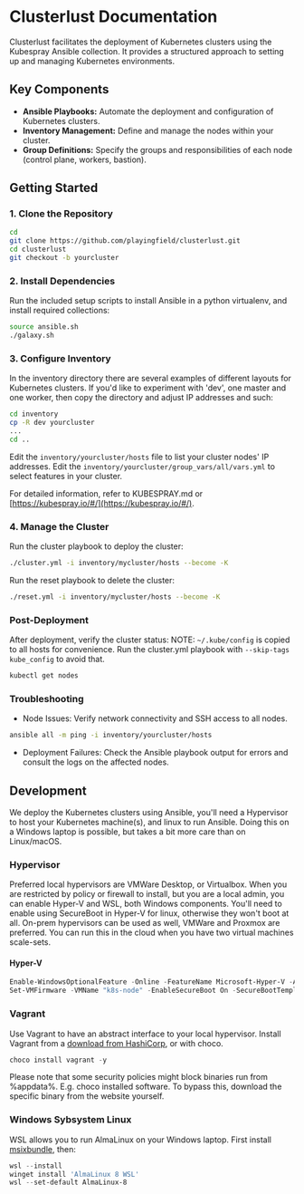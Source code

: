 # Clusterlust Documentation

Clusterlust facilitates the deployment of Kubernetes clusters using the Kubespray Ansible collection. It provides a structured approach to setting up and managing Kubernetes environments.

## Key Components

- **Ansible Playbooks:** Automate the deployment and configuration of Kubernetes clusters.
- **Inventory Management:** Define and manage the nodes within your cluster.
- **Group Definitions:** Specify the groups and responsibilities of each node (control plane, workers, bastion).

## Getting Started

### 1. Clone the Repository
```bash
cd
git clone https://github.com/playingfield/clusterlust.git
cd clusterlust
git checkout -b yourcluster
```

### 2. Install Dependencies

Run the included setup scripts to install Ansible in a python virtualenv, and install required collections:

```bash
source ansible.sh
./galaxy.sh
```
### 3. Configure Inventory

In the inventory directory there are several examples of different layouts for Kubernetes clusters.
If you'd like to experiment with 'dev', one master and one worker, then copy the directory and adjust IP addresses and such:

```bash
cd inventory
cp -R dev yourcluster
...
cd ..
```

Edit the `inventory/yourcluster/hosts` file to list your cluster nodes' IP addresses.
Edit the `inventory/yourcluster/group_vars/all/vars.yml` to select features in your cluster.

For detailed information, refer to KUBESPRAY.md or [https://kubespray.io/#/](https://kubespray.io/#/).

### 4. Manage the Cluster

Run the cluster playbook to deploy the cluster:

```bash
./cluster.yml -i inventory/mycluster/hosts --become -K
```

Run the reset playbook to delete the cluster:

```bash
./reset.yml -i inventory/mycluster/hosts --become -K
```

### Post-Deployment

After deployment, verify the cluster status:
NOTE: `~/.kube/config` is copied to all hosts for convenience. Run the cluster.yml playbook with `--skip-tags kube_config` to avoid that.

```bash
kubectl get nodes
```

### Troubleshooting
- Node Issues: Verify network connectivity and SSH access to all nodes.
```bash
ansible all -m ping -i inventory/yourcluster/hosts
```

- Deployment Failures: Check the Ansible playbook output for errors and consult the logs on the affected nodes.

## Development

We deploy the Kubernetes clusters using Ansible, you'll need a Hypervisor to host your Kubernetes machine(s), and linux to run Ansible.
Doing this on a Windows laptop is possible, but takes a bit more care than on Linux/macOS.

### Hypervisor
Preferred local hypervisors are VMWare Desktop, or Virtualbox. When you are restricted by policy or firewall to install, but you are a local admin, you can enable Hyper-V and WSL, both Windows components. You'll need to enable using SecureBoot in Hyper-V for linux, otherwise they won't boot at all. On-prem hypervisors can be used as well, VMWare and Proxmox are preferred.
You can run this in the cloud when you have two virtual machines scale-sets.

#### Hyper-V
```PowerShell
Enable-WindowsOptionalFeature -Online -FeatureName Microsoft-Hyper-V -All
Set-VMFirmware -VMName "k8s-node" -EnableSecureBoot On -SecureBootTemplate "MicrosoftUEFICertificateAuthority"
```

### Vagrant

Use Vagrant to have an abstract interface to your local hypervisor. Install Vagrant from a [download from HashiCorp](https://developer.hashicorp.com/vagrant/downloads), or with choco.

```PowerShell
choco install vagrant -y
```

Please note that some security policies might block binaries run from %appdata%. E.g. choco installed software.  To bypass this, download the specific binary from the website yourself.

### Windows Sybsystem Linux

WSL allows you to run AlmaLinux on your Windows laptop. First install [msixbundle](https://github.com/microsoft/winget-cli/releases/tag/v1.3.1741), then:

```PowerShell
wsl --install
winget install 'AlmaLinux 8 WSL'
wsl --set-default AlmaLinux-8
```

###
